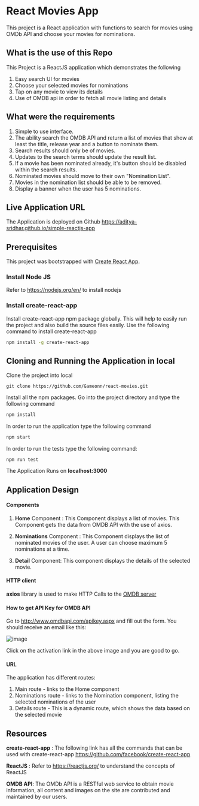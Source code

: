 # React Movies App

This project is a React application with functions to search for movies using OMDb API and choose your movies for nominations.

## What is the use of this Repo

This Project is a ReactJS application which demonstrates the following

1. Easy search UI for movies
2. Choose your selected movies for nominations
3. Tap on any movie to view its details
4. Use of OMDB api in order to fetch all movie listing and details

## What were the requirements

1. Simple to use interface.
2. The ability search the OMDB API and return a list of movies that show at least the title, release year and a button to nominate them.
3. Search results should only be of movies.
4. Updates to the search terms should update the result list.
5. If a movie has been nominated already, it's button should be disabled within the search results.
6. Nominated movies should move to their own "Nomination List".
7. Movies in the nomination list should be able to be removed.
8. Display a banner when the user has 5 nominations.

## Live Application URL

The Application is deployed on Github https://aditya-sridhar.github.io/simple-reactjs-app

## Prerequisites

This project was bootstrapped with [Create React App](https://github.com/facebook/create-react-app).

### Install Node JS

Refer to https://nodejs.org/en/ to install nodejs

### Install create-react-app

Install create-react-app npm package globally. This will help to easily run the project and also build the source files easily. Use the following command to install create-react-app

```bash
npm install -g create-react-app
```

## Cloning and Running the Application in local

Clone the project into local

```
git clone https://github.com/Gameonn/react-movies.git
```

Install all the npm packages. Go into the project directory and type the following command

```bash
npm install
```

In order to run the application type the following command

```bash
npm start
```

In order to run the tests type the following command:

```
npm run test
```

The Application Runs on **localhost:3000**

## Application Design

#### Components

1. **Home** Component : This Component displays a list of movies. This Component gets the data from OMDB API with the use of axios.

2. **Nominations** Component : This Component displays the list of nominated movies of the user. A user can choose maximum 5 nominations at a time.

3. **Detail** Component: This component displays the details of the selected movie.

#### HTTP client

**axios** library is used to make HTTP Calls to the [OMDB server](https://www.omdbapi.com/)

#### How to get API Key for OMDB API

Go to http://www.omdbapi.com/apikey.aspx and fill out the form. You should receive an email like this:

![image](https://user-images.githubusercontent.com/6601996/188055589-13cefccd-3eb9-4cd9-9cb1-e9411343c596.png)

Click on the activation link in the above image and you are good to go.

#### URL

The application has different routes:

1. Main route - links to the Home component
2. Nominations route - links to the Nomination component, listing the selected nominations of the user
3. Details route - This is a dynamic route, which shows the data based on the selected movie

## Resources

**create-react-app** : The following link has all the commands that can be used with create-react-app
https://github.com/facebook/create-react-app

**ReactJS** : Refer to https://reactjs.org/ to understand the concepts of ReactJS

**OMDB API**: The OMDb API is a RESTful web service to obtain movie information, all content and images on the site are contributed and maintained by our users.
